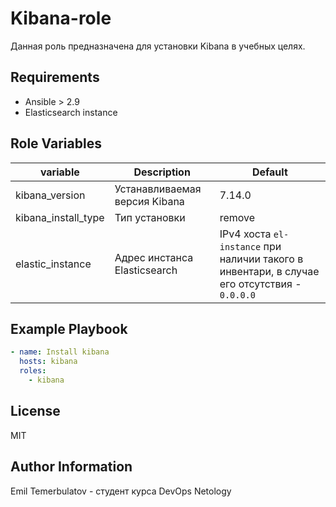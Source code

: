 Kibana-role
=========

Данная роль предназначена для установки Kibana в учебных целях.

Requirements
------------

  * Ansible > 2.9
  * Elasticsearch instance

Role Variables
--------------

  variable | Description | Default
 --- | --- | ---
 kibana_version | Устанавливаемая версия Kibana | 7.14.0
 kibana_install_type | Тип установки | remove
 elastic_instance | Адрес инстанса Elasticsearch | IPv4 хоста `el-instance` при наличии такого в инвентари, в случае его отсутствия - `0.0.0.0`


Example Playbook
----------------

``` yml
- name: Install kibana
  hosts: kibana
  roles:
    - kibana
```

License
-------

MIT

Author Information
------------------

Emil Temerbulatov - студент курса DevOps Netology